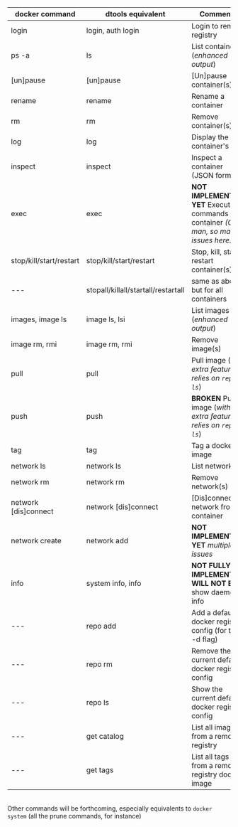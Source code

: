 | docker command          | dtools equivalent                   | Comments                                                                                 |
|-------------------------|-------------------------------------|------------------------------------------------------------------------------------------|
| login                   | login, auth login                   | Login to remote registry                                                                 |
| ps -a                   | ls                                  | List containers (*enhanced output*)                                                      |
| [un]pause               | [un]pause                           | [Un]pause container(s)                                                                   |
| rename                  | rename                              | Rename a container                                                                       |
| rm                      | rm                                  | Remove container(s)                                                                      |
| log                     | log                                 | Display the container's log                                                              |
| inspect                 | inspect                             | Inspect a container (JSON format)                                                        |
| exec                    | exec                                | **NOT IMPLEMENTED YET** Execute commands in container *(Oh man, so many issues here...)* |
| stop/kill/start/restart | stop/kill/start/restart             | Stop, kill, start, restart container(s)                                                  |
| ---                     | stopall/killall/startall/restartall | same as above, but for all containers                                                    |
| images, image ls        | image ls, lsi                       | List images (*enhanced output*)                                                          |
| image rm, rmi           | image rm, rmi                       | Remove image(s)                                                                          |
| pull                    | pull                                | Pull image (*with extra feature, relies on `repo ls`*)                                   |
| push                    | push                                | **BROKEN** Push image (*with extra feature, relies on `repo ls`*)                        |
| tag                     | tag                                 | Tag a docker image                                                                       |
| network ls              | network ls                          | List networks                                                                            |
| network rm              | network rm                          | Remove network(s)                                                                        |
| network [dis]connect    | network [dis]connect                | [Dis]connect a network from a container                                                  |
| network create          | network add                         | **NOT IMPLEMENTED YET** *multiple issues*                                                |
| info                    | system info, info                   | **NOT FULLY IMPLEMENTED, WILL NOT BE** show daemon info                                  |
| ---                     | repo add                            | Add a default docker registry config (for the -d flag)                                   |
| ---                     | repo rm                             | Remove the current default docker registry config                                        |
| ---                     | repo ls                             | Show the current default docker registry config                                          |
| ---                     | get catalog                         | List all images from a remote registry                                                   |
| ---                     | get tags                            | List all tags of from a remote registry docker image                                     |

<br>Other commands will be forthcoming, especially equivalents to `docker system` (all the prune commands, for instance)